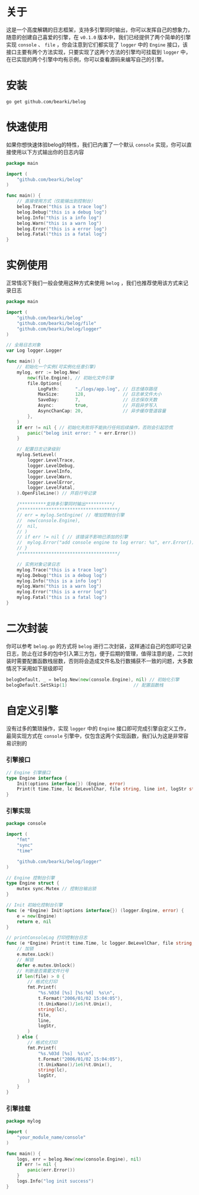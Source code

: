 # 关于
这是一个高度解耦的日志框架，支持多引擎同时输出，你可以发挥自己的想象力，随意的创建自己喜爱的引擎，在 `v0.1.0` 版本中，我们已经提供了两个简单的引擎实现 `console` 、 `file` ，你会注意到它们都实现了 `logger` 中的 `Engine` 接口，该接口主要有两个方法实现，只要实现了这两个方法的引擎均可挂载到 `logger` 中，在已实现的两个引擎中均有示例，你可以查看源码来编写自己的引擎。

# 安装
```shell
go get github.com/bearki/belog
```

# 快速使用
如果你想快速体验belog的特性，我们已内置了一个默认 `console` 实现，你可以直接使用以下方式输出你的日志内容
```go
package main

import (
	"github.com/bearki/belog"
)

func main() {
	// 直接使用方式（仅能输出到控制台）
	belog.Trace("this is a trace log")
	belog.Debug("this is a debug log")
	belog.Info("this is a info log")
	belog.Warn("this is a warn log")
	belog.Error("this is a error log")
	belog.Fatal("this is a fatal log")
}
```

# 实例使用
正常情况下我们一般会使用这种方式来使用 `belog` ，我们也推荐使用该方式来记录日志
```go
package main

import (
	"github.com/bearki/belog"
	"github.com/bearki/belog/file"
	"github.com/bearki/belog/logger"
)

// 全局日志对象
var Log logger.Logger

func main() {
	// 初始化一个实例(可实例化任意引擎)
	mylog, err := belog.New(
		new(file.Engine), // 初始化文件引擎
		file.Options{
			LogPath:      "./logs/app.log", // 日志储存路径
			MaxSize:      128,              // 日志单文件大小
			SaveDay:      7,                // 日志保存天数
			Async:        true,             // 开启异步写入
			AsyncChanCap: 20,               // 异步缓存管道容量
		},
	)
	if err != nil { // 初始化失败将不能执行任何后续操作，否则会引起恐慌
		panic("belog init error: " + err.Error())
	}

	// 配置日志记录级别
	mylog.SetLevel(
		logger.LevelTrace,
		logger.LevelDebug,
		logger.LevelInfo,
		logger.LevelWarn,
		logger.LevelError,
		logger.LevelFatal,
	).OpenFileLine() // 开启行号记录

	/**********支持多引擎同时输出**********/
	/*************************************/
	// err = mylog.SetEngine( // 增加控制台引擎
	// 	new(console.Engine),
	// 	nil,
	// )
	// if err != nil { // 该错误不影响已添加的引擎
	// 	mylog.Error("add console engine to log error: %s", err.Error())
	// }
	/*************************************/

	// 实例对象记录日志
	mylog.Trace("this is a trace log")
	mylog.Debug("this is a debug log")
	mylog.Info("this is a info log")
	mylog.Warn("this is a warn log")
	mylog.Error("this is a error log")
	mylog.Fatal("this is a fatal log")
}
```

# 二次封装
你可以参考 `belog.go` 的方式将 `belog` 进行二次封装，这样通过自己的包即可记录日志，防止在过多的包中引入第三方包，便于后期的管理，值得注意的是，二次封装时需要配置函数栈层数，否则将会造成文件名及行数捕获不一致的问题，大多数情况下采用如下层级即可
```go
belogDefault, _ = belog.New(new(console.Engine), nil) // 初始化引擎
belogDefault.SetSkip(1)                         // 配置函数栈
```

# 自定义引擎
没有过多的繁琐操作，实现 `logger` 中的 `Engine` 接口即可完成引擎自定义工作，最简实现方式在 `console` 引擎中，仅包含这两个实现函数，我们认为这是非常容易识别的
### 引擎接口
```go
// Engine 引擎接口
type Engine interface {
	Init(options interface{}) (Engine, error)
	Print(t time.Time, lc BeLevelChar, file string, line int, logStr string)
}
```
### 引擎实现
```go
package console

import (
	"fmt"
	"sync"
	"time"

	"github.com/bearki/belog/logger"
)

// Engine 控制台引擎
type Engine struct {
	mutex sync.Mutex // 控制台输出锁
}

// Init 初始化控制台引擎
func (e *Engine) Init(options interface{}) (logger.Engine, error) {
	e = new(Engine)
	return e, nil
}

// printConsoleLog 打印控制台日志
func (e *Engine) Print(t time.Time, lc logger.BeLevelChar, file string, line int, logStr string) {
	// 加锁
	e.mutex.Lock()
	// 解锁
	defer e.mutex.Unlock()
	// 判断是否需要文件行号
	if len(file) > 0 {
		// 格式化打印
		fmt.Printf(
			"%s.%03d [%s] [%s:%d]  %s\n",
			t.Format("2006/01/02 15:04:05"),
			(t.UnixNano()/1e6)%t.Unix(),
			string(lc),
			file,
			line,
			logStr,
		)
	} else {
		// 格式化打印
		fmt.Printf(
			"%s.%03d [%s]  %s\n",
			t.Format("2006/01/02 15:04:05"),
			(t.UnixNano()/1e6)%t.Unix(),
			string(lc),
			logStr,
		)
	}
}
```
### 引擎挂载
```go
package mylog

import (
	"your_module_name/console"
)

func main() {
    logs, err = belog.New(new(console.Engine), nil)
    if err != nil {
        panic(err.Error())
    }
    logs.Info("log init success")
}
```
